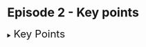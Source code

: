 # Episode 2 - Key points

<details><summary><font size=5>Key Points </font></summary>

  - ### `DOCTYPE` : <font size=3>This is the first line of code required in every HTML or XHTML document. The DOCTYPE tag is used to specify the version of HTML being used in our page/site</font>


  - ### `Head Tag` : <font size=3>The head section contains metadata, which simply means data about data. This means information in the head tag is not displayed on the page but this information is used by browsers and by search engines</font>
  - ### `Tags inside Head tag` : 
    - #### Title
    - #### Style
    - #### Meta
    - #### Base
    - #### Script
    - #### Link
  - ### `Title tag` : <font size=3>The title must be text-only, and it is shown in the browser's title bar or in the page's tab. It displays a title for the page in search engine-results & provides a title for the page when it is added to favorites. title doesn't override if there are multiple title in the page.</font>

  - ### `Style tag` : <font size=3>The style tag is used to define style rules at a page-level. These rules tell a browser how to present the document.</font>

  - ###  `Validate your HTML Code` : <font size=3>As W3C is the only source of truth for HTML guidelines. So we will be validating the HTML code through W3C validator.</font>
    ```
    Please visit this link : https://validator.w3.org/#validate_by_input

    And paste your HTML code and validate it.
    ```
  
</details>